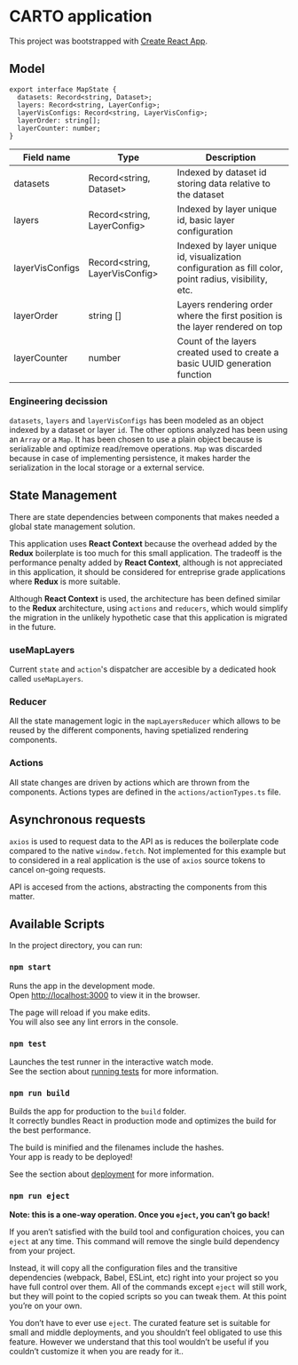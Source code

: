 # CARTO application

This project was bootstrapped with [Create React App](https://github.com/facebook/create-react-app).

## Model

```
export interface MapState {
  datasets: Record<string, Dataset>;
  layers: Record<string, LayerConfig>;
  layerVisConfigs: Record<string, LayerVisConfig>;
  layerOrder: string[];
  layerCounter: number;
}
```

| Field name      | Type                           | Description                                                                                           |
| --------------- | ------------------------------ | ----------------------------------------------------------------------------------------------------- |
| datasets        | Record<string, Dataset>        | Indexed by dataset id storing data relative to the dataset                                            |
| layers          | Record<string, LayerConfig>    | Indexed by layer unique id, basic layer configuration                                                 |
| layerVisConfigs | Record<string, LayerVisConfig> | Indexed by layer unique id, visualization configuration as fill color, point radius, visibility, etc. |
| layerOrder      | string []                      | Layers rendering order where the first position is the layer rendered on top                          |
| layerCounter    | number                         | Count of the layers created used to create a basic UUID generation function                           |

### Engineering decission

`datasets`, `layers` and `layerVisConfigs` has been modeled as an object indexed by a dataset or layer `id`. The other options analyzed has been using an `Array` or a `Map`. It has been chosen to use a plain object because is serializable and optimize read/remove operations. `Map` was discarded because in case of implementing persistence, it makes harder the serialization in the local storage or a external service.

## State Management

There are state dependencies between components that makes needed a global state management solution.

This application uses **React Context** because the overhead added by the **Redux** boilerplate is too much for this small application. The tradeoff is the performance penalty added by **React Context**, although is not appreciated in this application, it should be considered for entreprise grade applications where **Redux** is more suitable.

Although **React Context** is used, the architecture has been defined similar to the **Redux** architecture, using `actions` and `reducers`, which would simplify the migration in the unlikely hypothetic case that this application is migrated in the future.

### useMapLayers

Current `state` and `action`'s dispatcher are accesible by a dedicated hook called `useMapLayers`.

### Reducer

All the state management logic in the `mapLayersReducer` which allows to be reused by the different components, having spetialized rendering components.

### Actions

All state changes are driven by actions which are thrown from the components. Actions types are defined in the `actions/actionTypes.ts` file.

## Asynchronous requests

`axios` is used to request data to the API as is reduces the boilerplate code compared to the native `window.fetch`. Not implemented for this example but to considered in a real application is the use of `axios` source tokens to cancel on-going requests.

API is accesed from the actions, abstracting the components from this matter.

## Available Scripts

In the project directory, you can run:

### `npm start`

Runs the app in the development mode.\
Open [http://localhost:3000](http://localhost:3000) to view it in the browser.

The page will reload if you make edits.\
You will also see any lint errors in the console.

### `npm test`

Launches the test runner in the interactive watch mode.\
See the section about [running tests](https://facebook.github.io/create-react-app/docs/running-tests) for more information.

### `npm run build`

Builds the app for production to the `build` folder.\
It correctly bundles React in production mode and optimizes the build for the best performance.

The build is minified and the filenames include the hashes.\
Your app is ready to be deployed!

See the section about [deployment](https://facebook.github.io/create-react-app/docs/deployment) for more information.

### `npm run eject`

**Note: this is a one-way operation. Once you `eject`, you can’t go back!**

If you aren’t satisfied with the build tool and configuration choices, you can `eject` at any time. This command will remove the single build dependency from your project.

Instead, it will copy all the configuration files and the transitive dependencies (webpack, Babel, ESLint, etc) right into your project so you have full control over them. All of the commands except `eject` will still work, but they will point to the copied scripts so you can tweak them. At this point you’re on your own.

You don’t have to ever use `eject`. The curated feature set is suitable for small and middle deployments, and you shouldn’t feel obligated to use this feature. However we understand that this tool wouldn’t be useful if you couldn’t customize it when you are ready for it..

